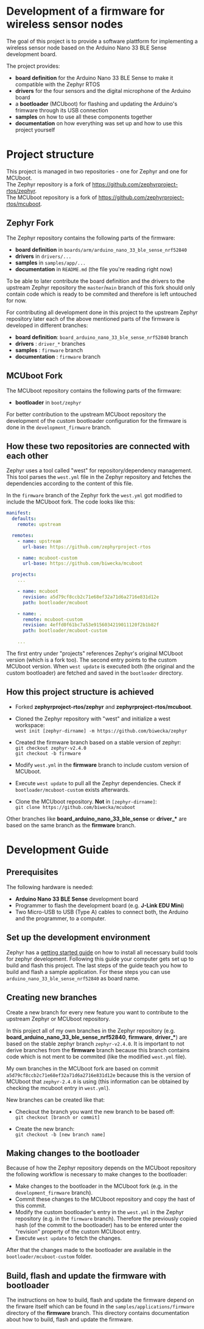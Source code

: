 # Development of a firmware for wireless sensor nodes
The goal of this project is to provide a software plattform
for implementing a wireless sensor node based on the
Arduino Nano 33 BLE Sense development board.

The project provides:
-   **board definition** for the Arduino Nano 33 BLE Sense to make it
    compatible with the Zephyr RTOS
-   **drivers** for the four sensors and the digital microphone of the Arduino
    board
-   a **bootloader** (MCUboot) for flashing and updating the Arduino's
    frimware through its USB connection
-   **samples** on how to use all these components together
-   **documentation** on how everything was set up and how to use this
    project yourself

# Project structure
This project is managed in two repositories -
one for Zephyr and one for MCUboot.  
The Zephyr repository is a fork of
https://github.com/zephyrproject-rtos/zephyr.  
The MCUboot repository is a fork of
https://github.com/zephyrproject-rtos/mcuboot.


## Zephyr Fork
The Zephyr repository contains the following parts of the firmware:
-   **board definition** in `boards/arm/arduino_nano_33_ble_sense_nrf52840`
-   **drivers** in `drivers/...`
-   **samples** in `samples/app/...`
-   **documentation** in `README.md` (the file you're reading right now)

To be able to later contribute the board definition and the drivers
to the upstream Zephyr repository the `master`/`main` branch of
this fork should only contain code which is ready to be commited
and therefore is left untouched for now.

For contributing all development done in this project to the upstream
Zephyr repository later each of the above mentioned parts of the firmware
is developed in different branches:
-   **board definition**: `board_arduino_nano_33_ble_sense_nrf52840` branch
-   **drivers**         : `driver_*` branches
-   **samples**         : `firmware` branch
-   **documentation**   : `firmware` branch

## MCUboot Fork
The MCUboot repository contains the following parts of the firmware:
-   **bootloader** in `boot/zephyr`

For better contribution to the upstream MCUboot repository the development
of the custom bootloader configuration for the firmware is done in the
`development_firmware` branch.

## How these two repositories are connected with each other
Zephyr uses a tool called "west" for repository/dependency management.
This tool parses the `west.yml` file in the Zephyr repository
and fetches the dependencies according to the content of this file.

In the `firmware` branch of the Zephyr fork the `west.yml` got modified
to include the MCUboot fork. The code looks like this:
```yml
manifest:
  defaults:
    remote: upstream

  remotes:
    - name: upstream
      url-base: https://github.com/zephyrproject-rtos

    - name: mcuboot-custom
      url-base: https://github.com/biwecka/mcuboot

  projects:
    ...

    - name: mcuboot
      revision: a5d79cf8ccb2c71e68ef32a71d6a2716e831d12e
      path: bootloader/mcuboot

    - name: .
      remote: mcuboot-custom
      revision: 4effd0f61bc7a53e9156034219011120f2b1b82f
      path: bootloader/mcuboot-custom

    ...
```

The first entry under "projects" references Zephyr's original MCUboot version
(which is a fork too).
The second entry points to the custom MCUboot version.
When `west update` is executed both (the original and the custom bootloader)
are fetched and saved in the `bootloader` directory.

## How this project structure is achieved
-   Forked **zephyrproject-rtos/zephyr** and **zephyrproject-rtos/mcuboot**.

-   Cloned the Zephyr repository with "west" and initialize a west workspace:  
    `west init [zephyr-dirname] -m https://github.com/biwecka/zephyr`

-   Created the firmware branch based on a stable version of zephyr:  
    `git checkout zephyr-v2.4.0`  
    `git checkout -b firmware`

-   Modify `west.yml` in the **firmware** branch to include custom version
    of MCUboot.

-   Execute `west update` to pull all the Zephyr dependencies.
    Check if `bootloader/mcuboot-custom` exists afterwards.

-   Clone the MCUboot repository. **Not** in `[zephyr-dirname]`:  
    `git clone https://github.com/biwecka/mcuboot`

Other branches like **board_arduino_nano_33_ble_sense** or **driver_\***
are based on the same branch as the **firmware** branch.

# Development Guide
## Prerequisites
The following hardware is needed:
-   **Arduino Nano 33 BLE Sense** development board
-   Programmer to flash the development board (e.g. **J-Link EDU Mini**)
-   Two Micro-USB to USB (Type A) cables to connect both, the Arduino and
    the programmer, to a computer.

## Set up the development environment
Zephyr has a [getting started guide](https://docs.zephyrproject.org/latest/getting_started/index.html)
on how to install all necessary build tools
for zephyr development.
Following this guide your computer gets set up to build and flash
this project.
The last steps of the guide teach you how to
build and flash a sample application. For these steps you can use
`arduino_nano_33_ble_sense_nrf52840` as board name.

## Creating new branches
Create a new branch for every new feature you want to contribute
to the upstream Zephyr or MCUboot repository.

In this project all of my own branches in the Zephyr repository
(e.g. **board_arduino_nano_33_ble_sense_nrf52840**, **firmware**, **driver_\***)
are based on the stable zephyr branch `zephyr-v2.4.0`.
It is important to not derive branches from the **firmware** branch
because this branch contains code which is not ment to be commited
(like the modified `west.yml` file).

My own branches in the MCUboot fork are based on commit
`a5d79cf8ccb2c71e68ef32a71d6a2716e831d12e` because this is the version of
MCUboot that `zephyr-2.4.0` is using
(this information can be obtained by checking the mcuboot entry in `west.yml`).

New branches can be created like that:
-   Checkout the branch you want the new branch to be based off:  
    `git checkout [branch or commit]`

-   Create the new branch:  
    `git checkout -b [new branch name]`


## Making changes to the bootloader
Because of how the Zephyr repository depends on the MCUboot repository the
following workflow is necessary to make changes to the bootloader:
-   Make changes to the bootloader in the MCUboot fork
    (e.g. in the `development_firmware` branch).
-   Commit these changes to the MCUboot repository and copy the hast
    of this commit.
-   Modify the custom bootloader's entry in the `west.yml` in the Zephyr
    repository (e.g. in the `firmware` branch).
    Therefore the previously copied hash (of the commit to the bootloader)
    has to be entered unter the "revision" property of the
    custom MCUboot entry.
-   Execute `west update` to fetch the changes.

After that the changes made to the bootloader are available in the
`bootloader/mcuboot-custom` folder.

## Build, flash and update the firmware with bootloader
The instructions on how to build, flash and update the firmware depend
on the firware itself which can be found in the
`samples/applications/firmware` directory of the **firmware** branch.
This directory contains documentation about how to build, flash and update
the firmware.